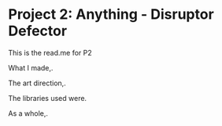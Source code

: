# Project 2: Anything - Disruptor Defector

This is the read.me for P2

What I made,.

The art direction,.

The libraries used were.

As a whole,.
